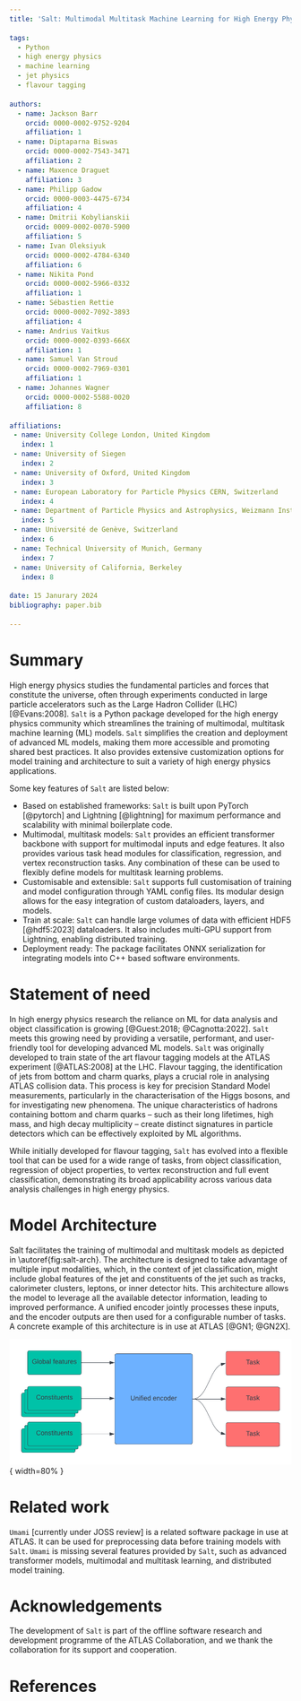 ```yaml
---
title: 'Salt: Multimodal Multitask Machine Learning for High Energy Physics'

tags:
  - Python
  - high energy physics
  - machine learning
  - jet physics
  - flavour tagging

authors:
  - name: Jackson Barr
    orcid: 0000-0002-9752-9204 
    affiliation: 1
  - name: Diptaparna Biswas
    orcid: 0000-0002-7543-3471
    affiliation: 2
  - name: Maxence Draguet
    affiliation: 3
  - name: Philipp Gadow
    orcid: 0000-0003-4475-6734
    affiliation: 4
  - name: Dmitrii Kobylianskii
    orcid: 0009-0002-0070-5900
    affiliation: 5
  - name: Ivan Oleksiyuk
    orcid: 0000-0002-4784-6340
    affiliation: 6
  - name: Nikita Pond
    orcid: 0000-0002-5966-0332
    affiliation: 1
  - name: Sébastien Rettie
    orcid: 0000-0002-7092-3893
    affiliation: 4
  - name: Andrius Vaitkus
    orcid: 0000-0002-0393-666X
    affiliation: 1
  - name: Samuel Van Stroud
    orcid: 0000-0002-7969-0301
    affiliation: 1
  - name: Johannes Wagner
    orcid: 0000-0002-5588-0020
    affiliation: 8

affiliations:
 - name: University College London, United Kingdom
   index: 1
 - name: University of Siegen
   index: 2
 - name: University of Oxford, United Kingdom
   index: 3
 - name: European Laboratory for Particle Physics CERN, Switzerland
   index: 4
 - name: Department of Particle Physics and Astrophysics, Weizmann Institute of Science, Israel
   index: 5
 - name: Université de Genève, Switzerland
   index: 6
 - name: Technical University of Munich, Germany
   index: 7
 - name: University of California, Berkeley
   index: 8

date: 15 Janurary 2024
bibliography: paper.bib

---
```


# Summary

High energy physics studies the fundamental particles and forces that constitute the universe, often through experiments conducted in large particle accelerators such as the Large Hadron Collider (LHC) [@Evans:2008].
`Salt` is a Python package developed for the high energy physics community which streamlines the training of multimodal, multitask machine learning (ML) models.
`Salt` simplifies the creation and deployment of advanced ML models, making them more accessible and promoting shared best practices.
It also provides extensive customization options for model training and architecture to suit a variety of high energy physics applications.

Some key features of `Salt` are listed below:

- Based on established frameworks: `Salt` is built upon PyTorch [@pytorch] and Lightning [@lightning] for maximum performance and scalability with minimal boilerplate code.
- Multimodal, multitask models: `Salt` provides an efficient transformer backbone with support for multimodal inputs and edge features. It also provides various task head modules for classification, regression, and vertex reconstruction tasks. Any combination of these can be used to flexibly define models for multitask learning problems.
- Customisable and extensible: `Salt` supports full customisation of training and model configuration through YAML config files. Its modular design allows for the easy integration of custom dataloaders, layers, and models.
- Train at scale: `Salt` can handle large volumes of data with efficient HDF5 [@hdf5:2023] dataloaders. It also includes multi-GPU support from Lightning, enabling distributed training.
- Deployment ready: The package facilitates ONNX serialization for integrating models into C++ based software environments.


# Statement of need

In high energy physics research the reliance on ML for data analysis and object classification is growing [@Guest:2018; @Cagnotta:2022].
`Salt` meets this growing need by providing a versatile, performant, and user-friendly tool for developing advanced ML models.
`Salt` was originally developed to train state of the art flavour tagging models at the ATLAS experiment [@ATLAS:2008] at the LHC.
Flavour tagging, the identification of jets from bottom and charm quarks, plays a crucial role in analysing ATLAS collision data. This process is key for precision Standard Model measurements, particularly in the characterisation of the Higgs bosons, and for investigating new phenomena.
The unique characteristics of hadrons containing bottom and charm quarks – such as their long lifetimes, high mass, and high decay multiplicity – create distinct signatures in particle detectors which can be effectively exploited by ML algorithms.

While initially developed for flavour tagging, `Salt` has evolved into a flexible tool that can be used for a wide range of tasks, from object classification, regression of object properties, to vertex reconstruction and full event classification, demonstrating its broad applicability across various data analysis challenges in high energy physics.

# Model Architecture

Salt facilitates the training of multimodal and multitask models as depicted in \autoref{fig:salt-arch}.
The architecture is designed to take advantage of multiple input modalities, which, in the context of jet classification, might include global features of the jet and constituents of the jet such as tracks, calorimeter clusters, leptons, or inner detector hits.
This architecture allows the model to leverage all the available detector information, leading to improved performance.
A unified encoder jointly processes these inputs, and the encoder outputs are then used for a configurable number of tasks.
A concrete example of this architecture is in use at ATLAS [@GN1; @GN2X].

![This diagram illustrates the flow of information within a model trained using `Salt`. Global features and inputs from multiple constituents feed into a unified encoder, which processes and integrates the information. The encoder then outputs to multiple task-specific modules, each tailored to a specific objective.\label{fig:salt-arch}](salt-arch.png){ width=80% }


# Related work

`Umami` [currently under JOSS review] is a related software package in use at ATLAS. 
It can be used for preprocessing data before training models with `Salt`.
`Umami` is missing several features provided by `Salt`, such as advanced transformer models, multimodal and multitask learning, and distributed model training.


# Acknowledgements

The development of `Salt` is part of the offline software research and development programme of the ATLAS Collaboration, and we thank the collaboration for its support and cooperation.


# References
